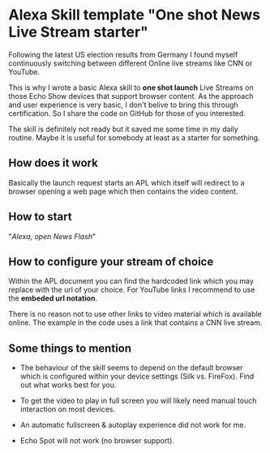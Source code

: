 # Alexa Skill template "One shot News Live Stream starter"

Following the latest US election results from Germany I found myself continuously switching between different Online live streams like CNN or YouTube.

This is why I wrote a basic Alexa skill to **one shot launch** Live Streams on those Echo Show devices that support browser content. As the approach and user experience is very basic, I don't belive to bring this through certification. So I share the code on GitHub for those of you interested.

The skill is definitely not ready but it saved me some time in my daily routine. Maybe it is useful for somebody at least as a starter for something.

## How does it work

Basically the launch request starts an APL which itself will redirect to a browser opening a web page which then contains the video content.

## How to start

"*Alexa, open News Flash*"

## How to configure your stream of choice

Within the APL document you can find the hardcoded link which you may replace with the url of your choice. For YouTube links I recommend to use the **embeded url notation**.

There is no reason not to use other links to video material which is available online. The example in the code uses a link that contains a CNN live stream.

## Some things to mention

- The behaviour of the skill seems to depend on the default browser which is configured within your device settings (Silk vs. FireFox). Find out what works best for you.

- To get the video to play in full screen you will likely need manual touch interaction on most devices.

- An automatic fullscreen & autoplay experience did not work for me.

- Echo Spot will not work (no browser support).